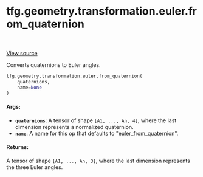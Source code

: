 <div itemscope itemtype="http://developers.google.com/ReferenceObject">
<meta itemprop="name" content="tfg.geometry.transformation.euler.from_quaternion" />
<meta itemprop="path" content="Stable" />
</div>

# tfg.geometry.transformation.euler.from_quaternion

<table class="tfo-notebook-buttons tfo-api" align="left">
</table>

<a target="_blank" href="https://github.com/tensorflow/graphics/blob/master/tensorflow_graphics/geometry/transformation/euler.py">View
source</a>

Converts quaternions to Euler angles.

``` python
tfg.geometry.transformation.euler.from_quaternion(
    quaternions,
    name=None
)
```



<!-- Placeholder for "Used in" -->

#### Args:

* <b>`quaternions`</b>: A tensor of shape `[A1, ..., An, 4]`, where the last dimension
  represents a normalized quaternion.
* <b>`name`</b>: A name for this op that defaults to "euler_from_quaternion".


#### Returns:

A tensor of shape `[A1, ..., An, 3]`, where the last dimension represents the
three Euler angles.
